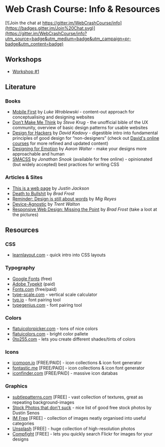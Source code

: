# Web Crash Course: Info & Resources

[![Join the chat at https://gitter.im/WebCrashCourse/info](https://badges.gitter.im/Join%20Chat.svg)](https://gitter.im/WebCrashCourse/info?utm_source=badge&utm_medium=badge&utm_campaign=pr-badge&utm_content=badge)

## Workshops

- [Workshop #1](https://github.com/WebCrashCourse/workshop-1)


## Literature

### Books

- [Mobile First](http://abookapart.com/products/mobile-first) by *Luke Wroblewski* - content-out approach for conceptualising and designing websites
- [Don’t Make Me Think](http://www.goodreads.com/book/show/18197267-don-t-make-me-think-revisited) by *Steve Krug* - the unofficial bible of the UX community, overview of basic design patterns for usable websites
- [Design for Hackers](http://www.goodreads.com/book/show/11457105-design-for-hackers) by *David Kadavy* - digestible intro into fundamental principles of good design for “non-designers” (check out [David's online courses](http://designforhackers.com/) for more refined and updated content)
- [Designing for Emotion](http://abookapart.com/products/designing-for-emotion) by *Aaron Walter* - make your designs more approachable and human
- [SMACSS](https://smacss.com/) by *Jonathan Snook* (available for free online) - opinionated (but widely accepted) best practices for writing CSS


### Articles & Sites

- [This is a web page](http://justinjackson.ca/words.html) by *Justin Jackson*
- [Death to Bullshit](http://deathtobullshit.com/) by *Brad Frost*
- [Reminder: Design is still about words](https://signalvnoise.com/posts/3404-reminder-design-is-still-about-words) by *Mig Reyes*
- [Device-Agnostic](http://trentwalton.com/2014/03/10/device-agnostic/) by *Trent Walton*
- [Responsive Web Design: Missing the Point](http://bradfrost.com/blog/web/responsive-web-design-missing-the-point/) by *Brad Frost* (take a loot at the pictures)


## Resources

### CSS
- [learnlayout.com](http://learnlayout.com/) - quick intro into CSS layouts


### Typography

- [Google Fonts](https://encrypted.google.com/fonts) (free)
- [Adobe Typekit](https://typekit.com/) (paid)
- [Fonts.com](http://www.fonts.com/) (free/paid)
- [type-scale.com](http://type-scale.com/) - vertical scale calculator
- [typ.io](http://typ.io/) - font pairing tool
- [typegenius.com](http://www.typegenius.com/) - font pairing tool

### Colors

- [flatuicolorpicker.com](http://www.flatuicolorpicker.com/) - tons of nice colors
- [flatuicolors.com](http://flatuicolors.com/) - bright color pallete
- [0to255.com](http://www.0to255.com/) - lets you create different shades/tints of colors

### Icons

- [icomoon.io](https://icomoon.io/) [FREE/PAID] - icon collections & icon font generator
- [fontastic.me](http://fontastic.me) [FREE/PAID] - icon collections & icon font generator
- [iconfinder.com](http://iconfinder.com) [FREE/PAID] - massive icon databas 

### Graphics ###

- [subtlepatterns.com](http://subtlepatterns.com/) [FREE] - vast collection of textures, great as repeating background-images
- [Stock Photos that don't suck](https://medium.com/@dustin/stock-photos-that-dont-suck-62ae4bcbe01b) - nice list of good free stock photos by Dustin Senos
- [IM Free](http://www.imcreator.com/free) [FREE] - collection of images neatly organised into useful categories
- [Unsplash](https://unsplash.com/) [FREE] - huge collection of high-resolution photos
- [Compfight](http://compfight.com/) [FREE] - lets you quickly search Flickr for images for your designs




